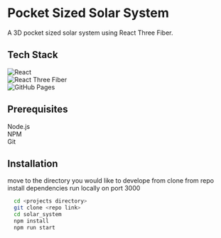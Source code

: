 
# Pocket Sized Solar System

A 3D pocket sized solar system using React Three Fiber.


## Tech Stack

![React](https://img.shields.io/badge/react-%2320232a.svg?style=for-the-badge&logo=react&logoColor=%2361DAFB)  
![React Three Fiber](https://img.shields.io/badge/React_Three_Fiber-black?style=for-the-badge&logo=three.js&logoColor=white)  
![GitHub Pages](https://img.shields.io/badge/github_pages-%23121011.svg?style=for-the-badge&logo=github&logoColor=white)  
  

## Prerequisites 

Node.js  
NPM  
Git
## Installation

move to the directory you would like to develope from
clone from repo
install dependencies
run locally on port 3000

```bash
  cd <projects directory>
  git clone <repo link>
  cd solar_system
  npm install
  npm run start
```
    